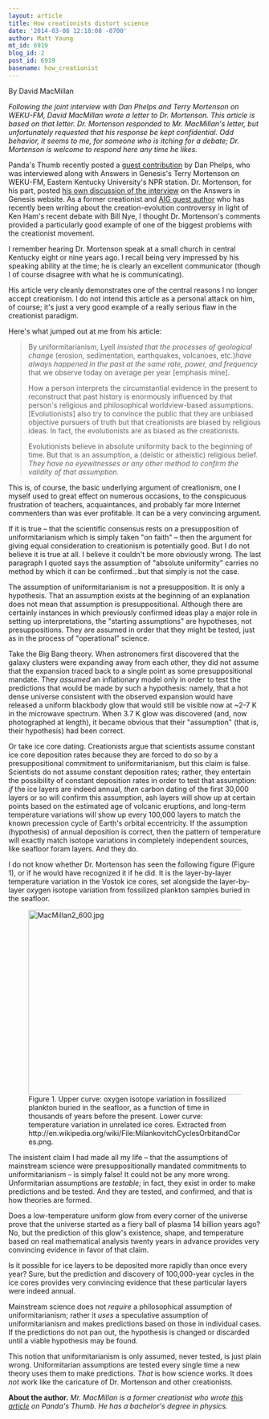 ```yaml
---
layout: article
title: How creationists distort science
date: '2014-03-08 12:18:08 -0700'
author: Matt Young
mt_id: 6919
blog_id: 2
post_id: 6919
basename: how_creationist
---
```

By David MacMillan 

_Following the joint interview with Dan Phelps and Terry Mortenson on WEKU-FM, David MacMillan wrote a letter to Dr. Mortenson. This article is based on that letter. Dr. Mortenson responded to Mr. MacMillan's letter, but unfortunately requested that his response be kept confidential. Odd behavior, it seems to me, for someone who is itching for a debate; Dr. Mortenson is welcome to respond here any time he likes._

Panda's Thumb recently posted a [guest contribution](http://pandasthumb.org/archives/2014/02/on-the-radio-wi.html) by Dan Phelps, who was interviewed along with Answers in Genesis's Terry Mortenson on WEKU-FM, Eastern Kentucky University's NPR station. Dr. Mortenson, for his part, posted [his own discussion of the interview](http://www.answersingenesis.org/articles/2014/02/22/afraid-to-debate) on the Answers in Genesis website. As a former creationist and [AIG guest author](http://www.answersingenesis.org/articles/2007/06/25/evolution-is-now-an-excuse) who has recently been writing about the creation-evolution controversy in light of Ken Ham's recent debate with Bill Nye, I thought Dr. Mortenson's comments provided a particularly good example of one of the biggest problems with the creationist movement.

I remember hearing Dr. Mortenson speak at a small church in central Kentucky eight or nine years ago. I recall being very impressed by his speaking ability at the time; he is clearly an excellent communicator (though I of course disagree with what he is communicating).

His article very cleanly demonstrates one of the central reasons I no longer accept creationism. I do not intend this article as a personal attack on him, of course; it's just a very good example of a really serious flaw in the creationist paradigm.

Here's what jumped out at me from his article:

> By uniformitarianism, Lyell _insisted that the processes of geological change_ (erosion, sedimentation, earthquakes, volcanoes, etc.)_have always happened in the past at the same rate, power, and frequency_ that we observe today on average per year \[emphasis mine\].
> 
> How a person interprets the circumstantial evidence in the present to reconstruct that past history is enormously influenced by that person's religious and philosophical worldview-based assumptions. \[Evolutionists\] also try to convince the public that they are unbiased objective pursuers of truth but that creationists are biased by religious ideas. In fact, the evolutionists are as biased as the creationists.
> 
> Evolutionists believe in absolute uniformity back to the beginning of time. But that is an assumption, a (deistic or atheistic) religious belief. _They have no eyewitnesses or any other method to confirm the validity of that assumption._ 

This is, of course, the basic underlying argument of creationism, one I myself used to great effect on numerous occasions, to the conspicuous frustration of teachers, acquaintances, and probably far more Internet commenters than was ever profitable. It can be a very convincing argument.

If it is true &ndash; that the scientific consensus rests on a presupposition of uniformitarianism which is simply taken "on faith" &ndash;  then the argument for giving equal consideration to creationism is potentially good. But I do not believe it is true at all. I believe it couldn't be more obviously wrong. The last paragraph I quoted says the assumption of "absolute uniformity" carries no method by which it can be confirmed...but that simply is not the case.

The assumption of uniformitarianism is not a presupposition. It is only a hypothesis. That an assumption exists at the beginning of an explanation does not mean that assumption is presuppositional. Although there are certainly instances in which previously confirmed ideas play a major role in setting up interpretations, the "starting assumptions" are hypotheses, not presuppositions. They are assumed in order that they might be tested, just as in the process of "operational" science.

Take the Big Bang theory. When astronomers first discovered  that the galaxy clusters were expanding away from each other, they did not assume that the expansion traced back to a single point as some presuppositional mandate. They _assumed_ an inflationary model only in order to test the predictions that would be made by such a hypothesis: namely, that a hot dense universe consistent with the observed expansion would have released a uniform blackbody glow that would still be visible now at ~2-7&nbsp;K in the microwave spectrum. When 3.7&nbsp;K glow was discovered (and, now photographed at length), it became obvious that their "assumption" (that is, their hypothesis) had been correct.

Or take ice core dating. Creationists argue that scientists assume constant ice core deposition rates because they are forced to do so by a presuppositional commitment to uniformitarianism, but this claim is false. Scientists do not assume constant deposition rates; rather, they entertain the possibility of constant deposition rates in order to test that assumption: _if_ the ice layers are indeed annual, _then_ carbon dating of the first 30,000 layers or so will confirm this assumption, ash layers will show up at certain points based on the estimated age of volcanic eruptions, and long-term temperature variations will show up every 100,000 layers to match the known precession cycle of Earth's orbital eccentricity. If the assumption (hypothesis) of annual deposition is correct, then the pattern of temperature will exactly match isotope variations in completely independent sources, like seafloor foram layers. And they do.

I do not know whether Dr. Mortenson has seen the following figure (Figure 1), or if he would have recognized it if he did. It is the layer-by-layer temperature variation in the Vostok ice cores, set alongside the layer-by-layer oxygen isotope variation from fossilized plankton samples buried in the seafloor.

<figure>
<img src="/PT/uploads/2014/MacMillan2_600.jpg" alt="MacMillan2_600.jpg" width="600" height="368" />
<figcaption markdown="span">
Figure 1. Upper curve: oxygen isotope variation in fossilized plankton buried in the seafloor, as a function of time in thousands of years before the present. Lower curve: temperature variation in unrelated ice cores. Extracted from  http://en.wikipedia.org/wiki/File:MilankovitchCyclesOrbitandCores.png.

</figcaption>
</figure>

The insistent claim I had made all my life &ndash; that the assumptions of mainstream science were presuppositionally mandated commitments to uniformitarianism &ndash; is simply false! It could not be any more wrong. Unformitarian assumptions are _testable_; in fact, they exist in order to make predictions and be tested. And they are tested, and confirmed, and that is how theories are formed.

Does a low-temperature uniform glow from every corner of the universe prove that the universe started as a fiery ball of plasma 14 billion years ago? No, but the prediction of this glow's existence, shape, and temperature based on real mathematical analysis twenty years in advance provides very convincing evidence in favor of that claim.

Is it possible for ice layers to be deposited more rapidly than once every year? Sure, but the prediction and discovery of 100,000-year cycles in the ice cores provides very convincing evidence that these particular layers were indeed annual.

Mainstream science does not _require_ a philosophical assumption of uniformitarianism; rather it _uses_ a speculative assumption of uniformitarianism and makes predictions based on those in individual cases. If the predictions do not pan out, the hypothesis is changed or discarded until a viable hypothesis may be found.

This notion that uniformitarianism is only assumed, never tested, is just plain wrong. Uniformitarian assumptions are tested every single time a new theory uses them to make predictions. _That_ is how science works. It does _not_ work like the caricature of Dr. Mortenson and other creationists.

**About the author.** _Mr. MacMillan is a former creationist who wrote [this article](http://pandasthumb.org/archives/2014/01/former-creation.html) on Panda's Thumb. He has a bachelor's degree in physics._
